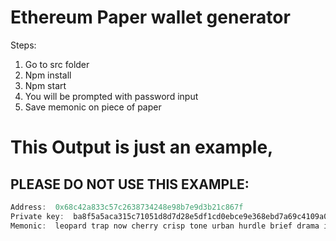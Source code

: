 # Ethereum Paper wallet generator

Steps:
1. Go to src folder
2. Npm install
3. Npm start
4. You will be prompted with password input
5. Save memonic on piece of paper

# This Output is just an example, 
## PLEASE DO NOT USE THIS EXAMPLE:
```javascript
Address:  0x68c42a833c57c2638734248e98b7e9d3b21c867f
Private key:  ba8f5a5aca315c71051d8d7d28e5df1cd0ebce9e368ebd7a69c4109a031f174b
Memonic:  leopard trap now cherry crisp tone urban hurdle brief drama ill young
```
